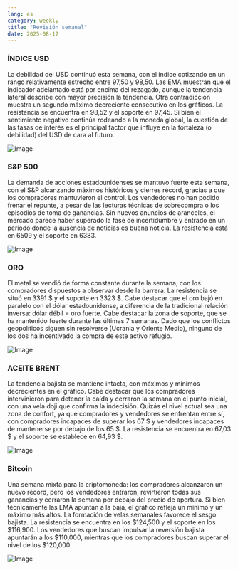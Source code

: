 ```yaml
---
lang: es
category: weekly
title: "Revisión semanal"
date: 2025-08-17
---
```


### ÍNDICE USD

La debilidad del USD continuó esta semana, con el índice cotizando en un rango relativamente estrecho entre 97,50 y 98,50. Las EMA muestran que el indicador adelantado está por encima del rezagado, aunque la tendencia lateral describe con mayor precisión la tendencia. Otra contradicción muestra un segundo máximo decreciente consecutivo en los gráficos. La resistencia se encuentra en 98,52 y el soporte en 97,45. Si bien el sentimiento negativo continúa rodeando a la moneda global, la cuestión de las tasas de interés es el principal factor que influye en la fortaleza (o debilidad) del USD de cara al futuro.

![Image](https://markleighedu.github.io/img/Aug-2025/17-Aug-2025/usdindex.jpg)

### S&P 500

La demanda de acciones estadounidenses se mantuvo fuerte esta semana, con el S&P alcanzando máximos históricos y cierres récord, gracias a que los compradores mantuvieron el control. Los vendedores no han podido frenar el repunte, a pesar de las lecturas técnicas de sobrecompra o los episodios de toma de ganancias. Sin nuevos anuncios de aranceles, el mercado parece haber superado la fase de incertidumbre y entrado en un período donde la ausencia de noticias es buena noticia. La resistencia está en 6509 y el soporte en 6383.

![Image](https://markleighedu.github.io/img/Aug-2025/17-Aug-2025/sp500.jpg)

### ORO

El metal se vendió de forma constante durante la semana, con los compradores dispuestos a observar desde la barrera. La resistencia se situó en 3391 $ y el soporte en 3323 $. Cabe destacar que el oro bajó en paralelo con el dólar estadounidense, a diferencia de la tradicional relación inversa: dólar débil = oro fuerte. Cabe destacar la zona de soporte, que se ha mantenido fuerte durante las últimas 7 semanas. Dado que los conflictos geopolíticos siguen sin resolverse (Ucrania y Oriente Medio), ninguno de los dos ha incentivado la compra de este activo refugio.

![Image](https://markleighedu.github.io/img/Aug-2025/17-Aug-2025/gold.jpg)

### ACEITE BRENT

La tendencia bajista se mantiene intacta, con máximos y mínimos decrecientes en el gráfico. Cabe destacar que los compradores intervinieron para detener la caída y cerraron la semana en el punto inicial, con una vela doji que confirma la indecisión. Quizás el nivel actual sea una zona de confort, ya que compradores y vendedores se enfrentan entre sí, con compradores incapaces de superar los 67 $ y vendedores incapaces de mantenerse por debajo de los 65 $. La resistencia se encuentra en 67,03 $ y el soporte se establece en 64,93 $.

![Image](https://markleighedu.github.io/img/Aug-2025/17-Aug-2025/brentoil.jpg)

### Bitcoin

Una semana mixta para la criptomoneda: los compradores alcanzaron un nuevo récord, pero los vendedores entraron, revirtieron todas sus ganancias y cerraron la semana por debajo del precio de apertura. Si bien técnicamente las EMA apuntan a la baja, el gráfico refleja un mínimo y un máximo más altos. La formación de velas semanales favorece el sesgo bajista. La resistencia se encuentra en los $124,500 y el soporte en los $116,900. Los vendedores que buscan impulsar la reversión bajista apuntarán a los $110,000, mientras que los compradores buscan superar el nivel de los $120,000.

![Image](https://markleighedu.github.io/img/Aug-2025/17-Aug-2025/bitcoin.jpg)

